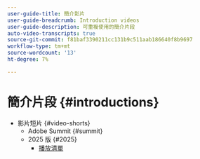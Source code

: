 ```yaml
---
user-guide-title: 簡介影片
user-guide-breadcrumb: Introduction videos
user-guide-description: 可重複使用的簡介片段
auto-video-transcripts: true
source-git-commit: f81baf3390211cc131b9c511aab186640f8b9697
workflow-type: tm+mt
source-wordcount: '13'
ht-degree: 7%

---
```



# 簡介片段 {#introductions}

+ 影片短片 {#video-shorts}
   + Adobe Summit {#summit}
   + 2025 版 {#2025}
      + [播放清單](video-shorts/summit/2025/playlists.md)
